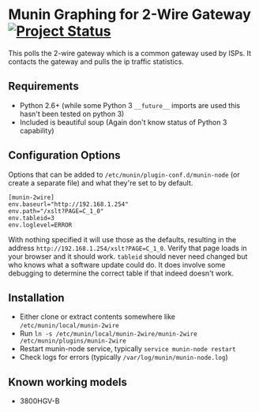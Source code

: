 Munin Graphing for 2-Wire Gateway [![Project Status](http://stillmaintained.com/vrillusions/munin-2wire.png)](http://stillmaintained.com/vrillusions/munin-2wire)
=================================

This polls the 2-wire gateway which is a common gateway used by ISPs.  It contacts the gateway and pulls the ip traffic statistics.

Requirements
------------

* Python 2.6+ (while some Python 3 `__future__` imports are used this hasn't been tested on python 3)
* Included is beautiful soup (Again don't know status of Python 3 capability)

Configuration Options
---------------------

Options that can be added to `/etc/munin/plugin-conf.d/munin-node` (or create a separate file) and what they're set to by default.

    [munin-2wire]
    env.baseurl="http://192.168.1.254"
    env.path="/xslt?PAGE=C_1_0"
    env.tableid=3
    env.loglevel=ERROR

With nothing specified it will use those as the defaults, resulting in the address `http://192.168.1.254/xslt?PAGE=C_1_0`. Verify that page loads in your browser and it should work. `tableid` should never need changed but who knows what a software update could do. It does involve some debugging to determine the correct table if that indeed doesn't work.

Installation
------------

* Either clone or extract contents somewhere like `/etc/munin/local/munin-2wire`
* Run `ln -s /etc/munin/local/munin-2wire/munin-2wire /etc/munin/plugins/munin-2wire`
* Restart munin-node service, typically `service munin-node restart`
* Check logs for errors (typically `/var/log/munin/munin-node.log`)

Known working models
--------------------

* 3800HGV-B
